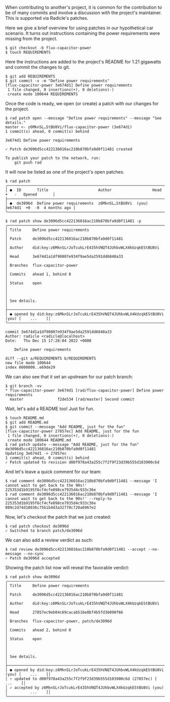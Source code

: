 When contributing to another's project, it is common for the contribution to be
of many commits and involve a discussion with the project's maintainer.  This is supported
via Radicle's patches.

Here we give a brief overview for using patches in our hypothetical car
scenario.  It turns out instructions containing the power requirements were
missing from the project.

```
$ git checkout -b flux-capacitor-power
$ touch REQUIREMENTS
```

Here the instructions are added to the project's README for 1.21 gigawatts and
commit the changes to git.

```
$ git add REQUIREMENTS
$ git commit -v -m "Define power requirements"
[flux-capacitor-power 3e674d1] Define power requirements
 1 file changed, 0 insertions(+), 0 deletions(-)
 create mode 100644 REQUIREMENTS
```

Once the code is ready, we open (or create) a patch with our changes for the project.

```
$ rad patch open --message "Define power requirements" --message "See details."
master <- z6MknSL…StBU8Vi/flux-capacitor-power (3e674d1)
1 commit(s) ahead, 0 commit(s) behind

3e674d1 Define power requirements

✓ Patch de3096d5cc422136016ac210b870bfa9d0f11481 created

To publish your patch to the network, run:
    git push rad
```

It will now be listed as one of the project's open patches.

```
$ rad patch
╭──────────────────────────────────────────────────────────────────────────────────────────────╮
│ ●  ID       Title                      Author                  Head     +   -   Opened       │
├──────────────────────────────────────────────────────────────────────────────────────────────┤
│ ●  de3096d  Define power requirements  z6MknSL…StBU8Vi  (you)  3e674d1  +0  -0  4 months ago │
╰──────────────────────────────────────────────────────────────────────────────────────────────╯
```
```
$ rad patch show de3096d5cc422136016ac210b870bfa9d0f11481 -p
╭─────────────────────────────────────────────────────────────────────────────────────────╮
│ Title     Define power requirements                                                     │
│ Patch     de3096d5cc422136016ac210b870bfa9d0f11481                                      │
│ Author    did:key:z6MknSLrJoTcukLrE435hVNQT4JUhbvWLX4kUzqkEStBU8Vi                      │
│ Head      3e674d1a1df90807e934f9ae5da2591dd6848a33                                      │
│ Branches  flux-capacitor-power                                                          │
│ Commits   ahead 1, behind 0                                                             │
│ Status    open                                                                          │
│                                                                                         │
│ See details.                                                                            │
├─────────────────────────────────────────────────────────────────────────────────────────┤
│ ● opened by did:key:z6MknSLrJoTcukLrE435hVNQT4JUhbvWLX4kUzqkEStBU8Vi (you) [    ...    ]│
╰─────────────────────────────────────────────────────────────────────────────────────────╯

commit 3e674d1a1df90807e934f9ae5da2591dd6848a33
Author: radicle <radicle@localhost>
Date:   Thu Dec 15 17:28:04 2022 +0000

    Define power requirements

diff --git a/REQUIREMENTS b/REQUIREMENTS
new file mode 100644
index 0000000..e69de29

```

We can also see that it set an upstream for our patch branch:
```
$ git branch -vv
* flux-capacitor-power 3e674d1 [rad/flux-capacitor-power] Define power requirements
  master               f2de534 [rad/master] Second commit
```

Wait, let's add a README too! Just for fun.

```
$ touch README.md
$ git add README.md
$ git commit --message "Add README, just for the fun"
[flux-capacitor-power 27857ec] Add README, just for the fun
 1 file changed, 0 insertions(+), 0 deletions(-)
 create mode 100644 README.md
$ rad patch update --message "Add README, just for the fun" de3096d5cc422136016ac210b870bfa9d0f11481
Updating 3e674d1 -> 27857ec
1 commit(s) ahead, 0 commit(s) behind
✓ Patch updated to revision d00f978a43a255c7f2f9f23d39b555d103900c6d
```

And let's leave a quick comment for our team:

```
$ rad comment de3096d5cc422136016ac210b870bfa9d0f11481 --message 'I cannot wait to get back to the 90s!'
225353d1b9195f6cf4cfe098ce7935d4c933c36e
$ rad comment de3096d5cc422136016ac210b870bfa9d0f11481 --message 'I cannot wait to get back to the 90s!' --reply-to 225353d1b9195f6cf4cfe098ce7935d4c933c36e
089c2d74d18036c75b1b4d3a32770c720a6967e2
```

Now, let's checkout the patch that we just created:

```
$ rad patch checkout de3096d
✓ Switched to branch patch/de3096d
```

We can also add a review verdict as such:

```
$ rad review de3096d5cc422136016ac210b870bfa9d0f11481 --accept --no-message --no-sync
✓ Patch de3096d accepted
```

Showing the patch list now will reveal the favorable verdict:

```
$ rad patch show de3096d
╭─────────────────────────────────────────────────────────────────────────────────────────╮
│ Title     Define power requirements                                                     │
│ Patch     de3096d5cc422136016ac210b870bfa9d0f11481                                      │
│ Author    did:key:z6MknSLrJoTcukLrE435hVNQT4JUhbvWLX4kUzqkEStBU8Vi                      │
│ Head      27857ec9eb04c69cacab516e8bf4b5fd36090f66                                      │
│ Branches  flux-capacitor-power, patch/de3096d                                           │
│ Commits   ahead 2, behind 0                                                             │
│ Status    open                                                                          │
│                                                                                         │
│ See details.                                                                            │
├─────────────────────────────────────────────────────────────────────────────────────────┤
│ ● opened by did:key:z6MknSLrJoTcukLrE435hVNQT4JUhbvWLX4kUzqkEStBU8Vi (you) [    ...    ]│
│ ↑ updated to d00f978a43a255c7f2f9f23d39b555d103900c6d (27857ec) [               ...    ]│
│ ✓ accepted by z6MknSLrJoTcukLrE435hVNQT4JUhbvWLX4kUzqkEStBU8Vi (you) [          ...    ]│
╰─────────────────────────────────────────────────────────────────────────────────────────╯
```
